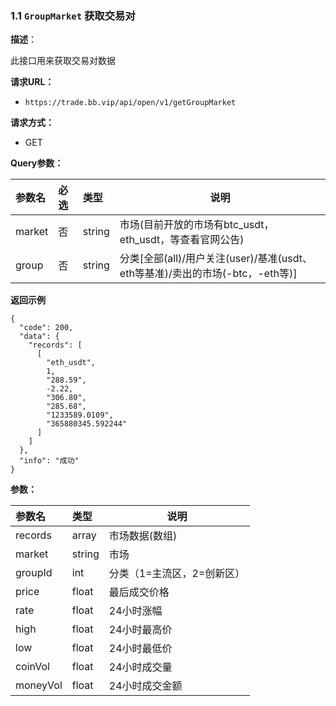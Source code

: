 ### 1.1 `GroupMarket` 获取交易对

**描述**：

此接口用来获取交易对数据

**请求URL：** 
- ` https://trade.bb.vip/api/open/v1/getGroupMarket `
  
**请求方式：**
- GET 

**Query参数：** 

|参数名|必选|类型|说明|
|:----    |:---|:----- |-----   |
|market |  否  |    string   |    市场(目前开放的市场有btc_usdt，eth_usdt，等查看官网公告)   |
|group |  否  |    string   |    分类[全部(all)/用户关注(user)/基准(usdt、eth等基准)/卖出的市场(-btc，-eth等)]   |


**返回示例**

``` 
{
  "code": 200,
  "data": {
    "records": [
      [
        "eth_usdt",
        1,
        "288.59",
        -2.22,
        "306.80",
        "285.68",
        "1233589.0109",
        "365880345.592244"
      ]
    ]
  },
  "info": "成功"
}

```

**参数：** 

|参数名|类型|说明|
|:---- |:---|-----   |
| records | array     | 市场数据(数组)
| market | string    | 市场 |
| groupId | int    | 分类（1=主流区，2=创新区） |
| price | float     | 最后成交价格 |
| rate | float     | 24小时涨幅 |
| high | float     | 24小时最高价 |
| low | float     | 24小时最低价 |
| coinVol | float     | 24小时成交量 |
| moneyVol | float     | 24小时成交金额 |


